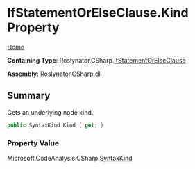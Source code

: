 # IfStatementOrElseClause\.Kind Property

[Home](../../../../README.md)

**Containing Type**: Roslynator\.CSharp\.[IfStatementOrElseClause](../README.md)

**Assembly**: Roslynator\.CSharp\.dll

## Summary

Gets an underlying node kind\.

```csharp
public SyntaxKind Kind { get; }
```

### Property Value

Microsoft\.CodeAnalysis\.CSharp\.[SyntaxKind](https://docs.microsoft.com/en-us/dotnet/api/microsoft.codeanalysis.csharp.syntaxkind)

